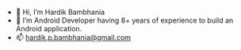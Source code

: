 - 👋 Hi, I’m Hardik Bambhania
- 👀 I’m Android Developer having 8+ years of experience to build an Android application.
- 📫 hardik.p.bambhania@gmail.com

<!---
hardik-bambhania/hardik-bambhania is a ✨ special ✨ repository because its `README.md` (this file) appears on your GitHub profile.
You can click the Preview link to take a look at your changes.
--->
